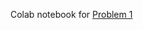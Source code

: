 Colab notebook for [Problem 1](https://colab.research.google.com/drive/1ADTHWKT93cJxZm7p5S-VMIw4rq_EpCas)
